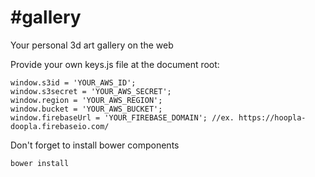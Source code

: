 \#gallery
========

Your personal 3d  art gallery on the web

Provide your own keys.js file at the document root:

    window.s3id = 'YOUR_AWS_ID';
    window.s3secret = 'YOUR_AWS_SECRET';
    window.region = 'YOUR_AWS_REGION';
    window.bucket = 'YOUR_AWS_BUCKET';
    window.firebaseUrl = 'YOUR_FIREBASE_DOMAIN'; //ex. https://hoopla-doopla.firebaseio.com/

Don't forget to install bower components

    bower install
